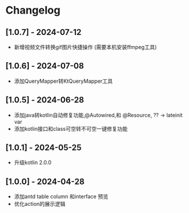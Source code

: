 # Changelog

## [1.0.7] - 2024-07-12

- 新增视频文件转换gif图片快捷操作 (需要本机安装ffmpeg工具)

## [1.0.6] - 2024-07-08

- 添加QueryMapper转KtQueryMapper工具

## [1.0.5] - 2024-06-28

- 添加java转kotlin自动修复功能,@Autowired,和 @Resource, ?? -> lateinit var
- 添加kotlin接口和class可空转不可空一键修复功能


## [1.0.1] - 2024-05-25

- 升级kotlin 2.0.0

## [1.0.0] - 2024-04-28

- 添加antd table column 和interface 预览
- 优化action的展示逻辑
